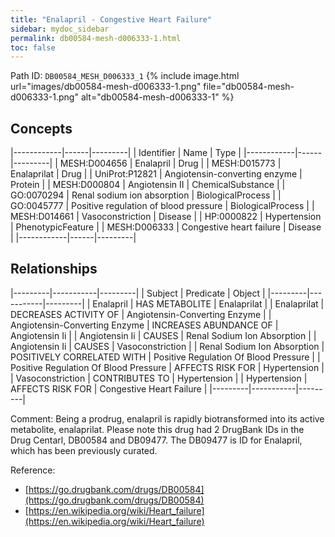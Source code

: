 ```yaml
---
title: "Enalapril - Congestive Heart Failure"
sidebar: mydoc_sidebar
permalink: db00584-mesh-d006333-1.html
toc: false 
---
```



Path ID: `DB00584_MESH_D006333_1`
{% include image.html url="images/db00584-mesh-d006333-1.png" file="db00584-mesh-d006333-1.png" alt="db00584-mesh-d006333-1" %}

## Concepts

|------------|------|---------|
| Identifier | Name | Type    |
|------------|------|---------|
| MESH:D004656 | Enalapril | Drug |
| MESH:D015773 | Enalaprilat | Drug |
| UniProt:P12821 | Angiotensin-converting enzyme | Protein |
| MESH:D000804 | Angiotensin II | ChemicalSubstance |
| GO:0070294 | Renal sodium ion absorption | BiologicalProcess |
| GO:0045777 | Positive regulation of blood pressure | BiologicalProcess |
| MESH:D014661 | Vasoconstriction | Disease |
| HP:0000822 | Hypertension | PhenotypicFeature |
| MESH:D006333 | Congestive heart failure | Disease |
|------------|------|---------|

## Relationships

|---------|-----------|---------|
| Subject | Predicate | Object  |
|---------|-----------|---------|
| Enalapril | HAS METABOLITE | Enalaprilat |
| Enalaprilat | DECREASES ACTIVITY OF | Angiotensin-Converting Enzyme |
| Angiotensin-Converting Enzyme | INCREASES ABUNDANCE OF | Angiotensin Ii |
| Angiotensin Ii | CAUSES | Renal Sodium Ion Absorption |
| Angiotensin Ii | CAUSES | Vasoconstriction |
| Renal Sodium Ion Absorption | POSITIVELY CORRELATED WITH | Positive Regulation Of Blood Pressure |
| Positive Regulation Of Blood Pressure | AFFECTS RISK FOR | Hypertension |
| Vasoconstriction | CONTRIBUTES TO | Hypertension |
| Hypertension | AFFECTS RISK FOR | Congestive Heart Failure |
|---------|-----------|---------|

Comment: Being a prodrug, enalapril is rapidly biotransformed into its active metabolite, enalaprilat. Please note this drug had 2 DrugBank IDs in the Drug Centarl, DB00584 and DB09477. The DB09477 is ID for Enalapril, which has been previously curated.

Reference: 
  - [https://go.drugbank.com/drugs/DB00584](https://go.drugbank.com/drugs/DB00584)
  - [https://en.wikipedia.org/wiki/Heart_failure](https://en.wikipedia.org/wiki/Heart_failure)
